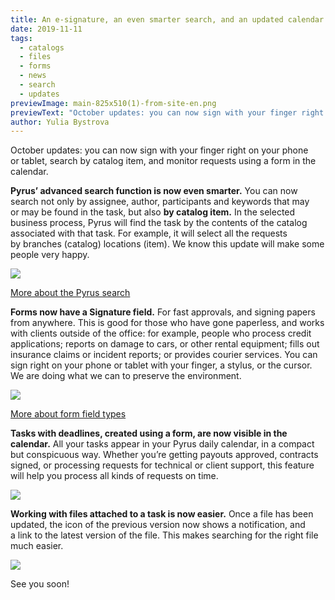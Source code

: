 ```yaml
---
title: An e-signature, an even smarter search, and an updated calendar
date: 2019-11-11
tags:
  - catalogs
  - files
  - forms
  - news
  - search
  - updates
previewImage: main-825x510(1)-from-site-en.png
previewText: "October updates: you can now sign with your finger right on your phone or tablet, search by catalog item, and monitor requests using a form in the calendar."
author: Yulia Bystrova
---
```

October updates: you can now sign with your finger right on your phone or tablet, search by catalog item, and monitor requests using a form in the calendar.

**Pyrus’ advanced search function is now even smarter.** You can now search not only by assignee, author, participants and keywords that may or may be found in the task, but also **by catalog item.** In the selected business process, Pyrus will find the task by the contents of the catalog associated with that task. For example, it will select all the requests by branches (catalog) locations (item). We know this update will make some people very happy.

![](pic.1_png.png")

[More about the Pyrus search](https://pyrus.com/en/help/tasks/search)

**Forms now have a Signature field.** For fast approvals, and signing papers from anywhere. This is good for those who have gone paperless, and works with clients outside of the office: for example, people who process credit applications; reports on damage to cars, or other rental equipment; fills out insurance claims or incident reports; or provides courier services. You can sign right on your phone or tablet with your finger, a stylus, or the cursor. We are doing what we can to preserve the environment.

![](pic.2.webp)

[More about form field types](https://pyrus.com/en/help/workflow/field-types)

**Tasks with deadlines, created using a form, are now visible in the calendar.** All your tasks appear in your Pyrus daily calendar, in a compact but conspicuous way. Whether you’re getting payouts approved, contracts signed, or processing requests for technical or client support, this feature will help you process all kinds of requests on time.

![](pic.4.webp)

**Working with files attached to a task is now easier.** Once a file has been updated, the icon of the previous version now shows a notification, and a link to the latest version of the file. This makes searching for the right file much easier.

![](pic.3.webp)

See you soon!